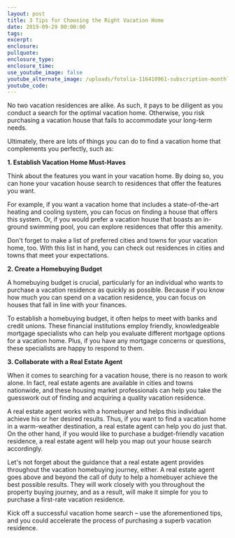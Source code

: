 ```yaml
---
layout: post
title: 3 Tips for Choosing the Right Vacation Home
date: 2019-09-29 00:00:00
tags:
excerpt:
enclosure:
pullquote:
enclosure_type:
enclosure_time:
use_youtube_image: false
youtube_alternate_image: /uploads/fotolia-116410961-subscription-monthly-m.jpg
youtube_code:
---
```


No two vacation residences are alike. As such, it pays to be diligent as you conduct a search for the optimal vacation home. Otherwise, you risk purchasing a vacation house that fails to accommodate your long-term needs.

Ultimately, there are lots of things you can do to find a vacation home that complements you perfectly, such as:

**1\. Establish Vacation Home Must-Haves**

Think about the features you want in your vacation home. By doing so, you can hone your vacation house search to residences that offer the features you want.

For example, if you want a vacation home that includes a state-of-the-art heating and cooling system, you can focus on finding a house that offers this system. Or, if you would prefer a vacation house that boasts an in-ground swimming pool, you can explore residences that offer this amenity.

Don't forget to make a list of preferred cities and towns for your vacation home, too. With this list in hand, you can check out residences in cities and towns that meet your expectations.

**2\. Create a Homebuying Budget**

A homebuying budget is crucial, particularly for an individual who wants to purchase a vacation residence as quickly as possible. Because if you know how much you can spend on a vacation residence, you can focus on houses that fall in line with your finances.

To establish a homebuying budget, it often helps to meet with banks and credit unions. These financial institutions employ friendly, knowledgeable mortgage specialists who can help you evaluate different mortgage options for a vacation home. Plus, if you have any mortgage concerns or questions, these specialists are happy to respond to them.

**3\. Collaborate with a Real Estate Agent**

When it comes to searching for a vacation house, there is no reason to work alone. In fact, real estate agents are available in cities and towns nationwide, and these housing market professionals can help you take the guesswork out of finding and acquiring a quality vacation residence.

A real estate agent works with a homebuyer and helps this individual achieve his or her desired results. Thus, if you want to find a vacation home in a warm-weather destination, a real estate agent can help you do just that. On the other hand, if you would like to purchase a budget-friendly vacation residence, a real estate agent will help you map out your house search accordingly.

Let's not forget about the guidance that a real estate agent provides throughout the vacation homebuying journey, either. A real estate agent goes above and beyond the call of duty to help a homebuyer achieve the best possible results. They will work closely with you throughout the property buying journey, and as a result, will make it simple for you to purchase a first-rate vacation residence.

Kick off a successful vacation home search – use the aforementioned tips, and you could accelerate the process of purchasing a superb vacation residence.